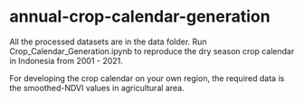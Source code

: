 # annual-crop-calendar-generation
All the processed datasets are in the data folder. Run Crop_Calendar_Generation.ipynb to reproduce the dry season crop calendar in Indonesia from 2001 - 2021.

For developing the crop calendar on your own region, the required data is the smoothed-NDVI values in agricultural area.
